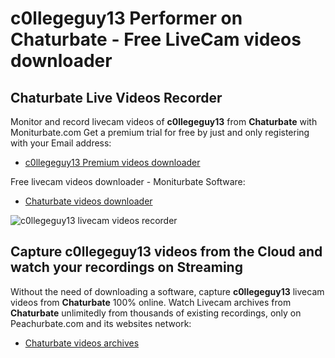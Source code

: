 # c0llegeguy13 Performer on Chaturbate - Free LiveCam videos downloader

## Chaturbate Live Videos Recorder

Monitor and record livecam videos of **c0llegeguy13** from **Chaturbate** with Moniturbate.com
Get a premium trial for free by just and only registering with your Email address:
* [c0llegeguy13 Premium videos downloader](https://moniturbate.com/request-demo-licence-key.html)

Free livecam videos downloader - Moniturbate Software:
* [Chaturbate videos downloader](https://moniturbate.com/moniturbate-download-software.html)

![c0llegeguy13 livecam videos recorder](https://peachurnet.com/templates/moniturbate-software.png)


## Capture c0llegeguy13 videos from the Cloud and watch your recordings on Streaming

Without the need of downloading a software, capture **c0llegeguy13** livecam videos from **Chaturbate** 100% online.
Watch Livecam archives from **Chaturbate** unlimitedly from thousands of existing recordings, only on Peachurbate.com and its websites network:
* [Chaturbate videos archives](https://peachurnet.com/)